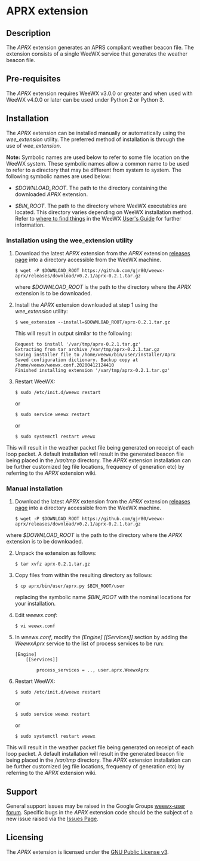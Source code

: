 # APRX extension #

## Description ##

The *APRX* extension generates an APRS compliant weather beacon file. The extension consists of a single WeeWX service that generates the weather beacon file.

## Pre-requisites ##

The *APRX* extension requires WeeWX v3.0.0 or greater and when used with WeeWX v4.0.0 or later can be used under Python 2 or Python 3.

## Installation ##

The *APRX* extension can be installed manually or automatically using the *wee_extension* utility. The preferred method of installation is through the use of *wee_extension*.

**Note:**   Symbolic names are used below to refer to some file location on the WeeWX system. These symbolic names allow a common name to be used to refer to a directory that may be different from system to system. The following symbolic names are used below:

-   *$DOWNLOAD_ROOT*. The path to the directory containing the downloaded *APRX* extension.

-   *$BIN_ROOT*. The path to the directory where WeeWX executables are located. This directory varies depending on WeeWX installation method. Refer to [where to find things](http://weewx.com/docs/usersguide.htm#Where_to_find_things "where to find things") in the WeeWX [User's Guide](http://weewx.com/docs/usersguide.htm "User's Guide to the WeeWX Weather System") for further information.

### Installation using the wee_extension utility ###

1.  Download the latest *APRX* extension from the *APRX* extension [releases page](https://github.com/gjr80/weewx-aprx/releases) into a directory accessible from the WeeWX machine.

        $ wget -P $DOWNLOAD_ROOT https://github.com/gjr80/weewx-aprx/releases/download/v0.2.1/aprx-0.2.1.tar.gz

    where *$DOWNLOAD_ROOT* is the path to the directory where the *APRX* extension is to be downloaded.

2.  Install the *APRX* extension downloaded at step 1 using the *wee_extension* utility:

        $ wee_extension --install=$DOWNLOAD_ROOT/aprx-0.2.1.tar.gz

    This will result in output similar to the following:

        Request to install '/var/tmp/aprx-0.2.1.tar.gz'
        Extracting from tar archive /var/tmp/aprx-0.2.1.tar.gz
        Saving installer file to /home/weewx/bin/user/installer/Aprx
        Saved configuration dictionary. Backup copy at /home/weewx/weewx.conf.20200412124410
        Finished installing extension '/var/tmp/aprx-0.2.1.tar.gz'

3.  Restart WeeWX:

        $ sudo /etc/init.d/weewx restart

    or

        $ sudo service weewx restart
        
    or
    
        $ sudo systemctl restart weewx

This will result in the weather packet file being generated on receipt of each loop packet. A default installation will result in the generated beacon file being placed in the */var/tmp* directory. The *APRX* extension installation can be further customized (eg file locations, frequency of generation etc) by referring to the *APRX* extension wiki.

### Manual installation ###

1.  Download the latest *APRX* extension from the *APRX* extension [releases page](https://github.com/gjr80/weewx-aprx/releases) into a directory accessible from the WeeWX machine.
         
        $ wget -P $DOWNLOAD_ROOT https://github.com/gjr80/weewx-aprx/releases/download/v0.2.1/aprx-0.2.1.tar.gz
 
   where *$DOWNLOAD_ROOT* is the path to the directory where the *APRX* extension is to be downloaded.

2.  Unpack the extension as follows:

        $ tar xvfz aprx-0.2.1.tar.gz

3.  Copy files from within the resulting directory as follows:

        $ cp aprx/bin/user/aprx.py $BIN_ROOT/user

    replacing the symbolic name *$BIN_ROOT* with the nominal locations for your installation.

4.  Edit *weewx.conf*:

        $ vi weewx.conf

5.  In *weewx.conf*, modify the *[Engine] [[Services]]* section by adding the *WeewxAprx* service to the list of process services to be run:

        [Engine]
            [[Services]]

                process_services = .., user.aprx.WeewxAprx

6.  Restart WeeWX:

        $ sudo /etc/init.d/weewx restart

    or

        $ sudo service weewx restart

    or

        $ sudo systemctl restart weewx

This will result in the weather packet file being generated on receipt of each loop packet. A default installation will result in the generated beacon file being placed in the */var/tmp* directory. The *APRX* extension installation can be further customized (eg file locations, frequency of generation etc) by referring to the *APRX* extension wiki.

## Support ##

General support issues may be raised in the Google Groups [weewx-user forum](https://groups.google.com/group/weewx-user "Google Groups weewx-user forum"). Specific bugs in the *APRX* extension code should be the subject of a new issue raised via the [Issues Page](https://github.com/gjr80/weewx-aprx/issues "APRX extension Issues").

## Licensing ##

The *APRX* extension is licensed under the [GNU Public License v3](https://github.com/gjr80/weewx-aprx/blob/master/LICENSE "*APRX* extension License").
